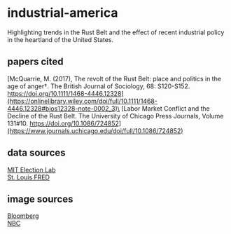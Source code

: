 # industrial-america
Highlighting trends in the Rust Belt and the effect of recent industrial policy in the heartland of the United States.

## papers cited
[McQuarrie, M. (2017), The revolt of the Rust Belt: place and politics in the age of anger†. The British Journal of Sociology, 68: S120-S152. https://doi.org/10.1111/1468-4446.12328](https://onlinelibrary.wiley.com/doi/full/10.1111/1468-4446.12328#bjos12328-note-0002_3)\
[Labor Market Conflict and the Decline of the Rust Belt. The University of Chicago Press Journals, Volume 131#10. https://doi.org/10.1086/724852](https://www.journals.uchicago.edu/doi/full/10.1086/724852)

## data sources
[MIT Election Lab](https://electionlab.mit.edu/data)\
[St. Louis FRED](https://fred.stlouisfed.org/)

## image sources
[Bloomberg](https://assets.bwbx.io/images/users/iqjWHBFdfxIU/incRfPugL59U/v1/-1x-1.webp)\
[NBC](https://media-cldnry.s-nbcnews.com/image/upload/streams/2014/February/140203/2D11495359-140203-manufacturing-1129.jpg)
